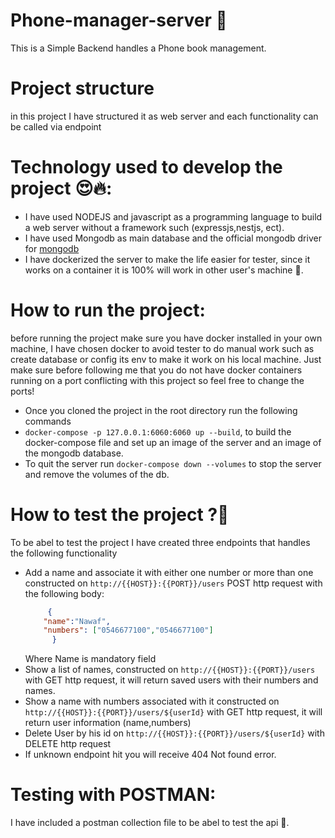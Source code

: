 # Phone-manager-server 🚀

This is a Simple Backend handles a Phone book management.

# Project structure
in this project I have structured it as web server and each functionality can be called via endpoint

# Technology used to develop the project 😍🔥:
* I have used NODEJS and javascript as a programming language to build a web server without a framework such (expressjs,nestjs, ect).
* I have used Mongodb as main database and the official mongodb driver for <a href="https://docs.mongodb.com/drivers/node/current/">mongodb</a>
* I have dockerized the server to make the life easier for tester, since it works on a container it is 100% will work in other user's machine 🐳.

# How to run the project:
before running the project make sure you have docker installed in your own machine,
I have chosen docker to avoid tester to do manual work such as create database or config its env to make it work on his local machine.
Just make sure before following me that you do not have docker containers running on a port conflicting with this project so feel free to change the ports!
* Once you cloned the project in the root directory run the following commands
* `docker-compose -p 127.0.0.1:6060:6060 up --build`, to build the docker-compose file and set up an image of the server and an image of the mongodb database.
* To quit the server run `docker-compose down --volumes` to stop the server and remove the volumes of the db.


# How to test the project ?🐳
To be abel to test the project I have created three endpoints that handles the following functionality 
* Add a name and associate it with either one number or more than one constructed on `http://{{HOST}}:{{PORT}}/users` POST http request with the following body:
  ```json
       {
      "name":"Nawaf",
      "numbers": ["0546677100","0546677100"]
        }
     ```
    Where Name is mandatory field
* Show a list of names, constructed on ```http://{{HOST}}:{{PORT}}/users``` with GET http request, it will return saved users with their numbers and names.
* Show a name with numbers associated with it constructed on ```http://{{HOST}}:{{PORT}}/users/${userId}``` with GET http request, it will return user information (name,numbers)
* Delete User by his id on ```http://{{HOST}}:{{PORT}}/users/${userId}``` with DELETE http request
* If unknown endpoint hit you will receive 404 Not found error.

# Testing with POSTMAN:
I have included a postman collection file to be abel to test the api 🚀.
